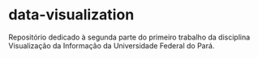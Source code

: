 # data-visualization
Repositório dedicado à segunda parte do primeiro trabalho da disciplina Visualização da Informação da Universidade Federal do Pará.
